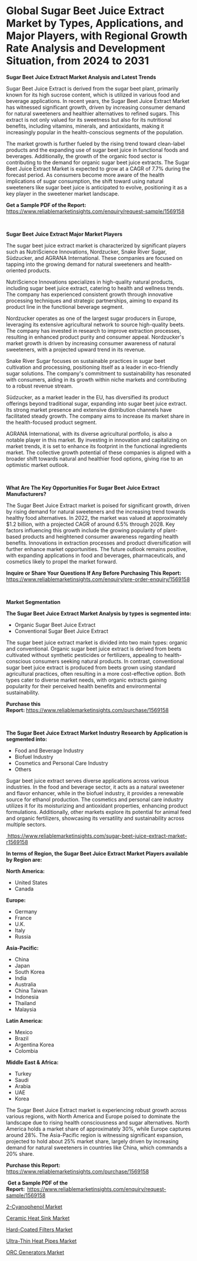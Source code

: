 <p><h1>Global Sugar Beet Juice Extract Market by Types, Applications, and Major Players, with Regional Growth Rate Analysis and Development Situation, from 2024 to 2031</h1></p><p><strong>Sugar Beet Juice Extract Market Analysis and Latest Trends</strong></p>
<p><p>Sugar Beet Juice Extract is derived from the sugar beet plant, primarily known for its high sucrose content, which is utilized in various food and beverage applications. In recent years, the Sugar Beet Juice Extract Market has witnessed significant growth, driven by increasing consumer demand for natural sweeteners and healthier alternatives to refined sugars. This extract is not only valued for its sweetness but also for its nutritional benefits, including vitamins, minerals, and antioxidants, making it increasingly popular in the health-conscious segments of the population.</p><p>The market growth is further fueled by the rising trend toward clean-label products and the expanding use of sugar beet juice in functional foods and beverages. Additionally, the growth of the organic food sector is contributing to the demand for organic sugar beet juice extracts. The Sugar Beet Juice Extract Market is expected to grow at a CAGR of 7.7% during the forecast period. As consumers become more aware of the health implications of sugar consumption, the shift toward using natural sweeteners like sugar beet juice is anticipated to evolve, positioning it as a key player in the sweetener market landscape.</p></p>
<p><strong>Get a Sample PDF of the Report:&nbsp;</strong> <a href="https://www.reliablemarketinsights.com/enquiry/request-sample/1569158?utm_campaign=1197&utm_medium=2&utm_source=Github&utm_content=ia&utm_term=10112024&utm_id=sugar-beet-juice-extract">https://www.reliablemarketinsights.com/enquiry/request-sample/1569158</a></p>
<p>&nbsp;</p>
<p><strong>Sugar Beet Juice Extract Major Market Players</strong></p>
<p><p>The sugar beet juice extract market is characterized by significant players such as NutriScience Innovations, Nordzucker, Snake River Sugar, Südzucker, and AGRANA International. These companies are focused on tapping into the growing demand for natural sweeteners and health-oriented products.</p><p>NutriScience Innovations specializes in high-quality natural products, including sugar beet juice extract, catering to health and wellness trends. The company has experienced consistent growth through innovative processing techniques and strategic partnerships, aiming to expand its product line in the functional beverage segment.</p><p>Nordzucker operates as one of the largest sugar producers in Europe, leveraging its extensive agricultural network to source high-quality beets. The company has invested in research to improve extraction processes, resulting in enhanced product purity and consumer appeal. Nordzucker's market growth is driven by increasing consumer awareness of natural sweeteners, with a projected upward trend in its revenue.</p><p>Snake River Sugar focuses on sustainable practices in sugar beet cultivation and processing, positioning itself as a leader in eco-friendly sugar solutions. The company's commitment to sustainability has resonated with consumers, aiding in its growth within niche markets and contributing to a robust revenue stream.</p><p>Südzucker, as a market leader in the EU, has diversified its product offerings beyond traditional sugar, expanding into sugar beet juice extract. Its strong market presence and extensive distribution channels have facilitated steady growth. The company aims to increase its market share in the health-focused product segment.</p><p>AGRANA International, with its diverse agricultural portfolio, is also a notable player in this market. By investing in innovation and capitalizing on market trends, it is set to enhance its footprint in the functional ingredients market. The collective growth potential of these companies is aligned with a broader shift towards natural and healthier food options, giving rise to an optimistic market outlook.</p></p>
<p>&nbsp;</p>
<p><strong>What Are The Key Opportunities For Sugar Beet Juice Extract Manufacturers?</strong></p>
<p><p>The Sugar Beet Juice Extract market is poised for significant growth, driven by rising demand for natural sweeteners and the increasing trend towards healthy food alternatives. In 2022, the market was valued at approximately $1.2 billion, with a projected CAGR of around 6.5% through 2028. Key factors influencing this growth include the growing popularity of plant-based products and heightened consumer awareness regarding health benefits. Innovations in extraction processes and product diversification will further enhance market opportunities. The future outlook remains positive, with expanding applications in food and beverages, pharmaceuticals, and cosmetics likely to propel the market forward.</p></p>
<p><strong>Inquire or Share Your Questions If Any Before Purchasing This Report:</strong> <a href="https://www.reliablemarketinsights.com/enquiry/pre-order-enquiry/1569158?utm_campaign=1197&utm_medium=2&utm_source=Github&utm_content=ia&utm_term=10112024&utm_id=sugar-beet-juice-extract">https://www.reliablemarketinsights.com/enquiry/pre-order-enquiry/1569158</a></p>
<p>&nbsp;</p>
<p><strong>Market Segmentation</strong></p>
<p><strong>The Sugar Beet Juice Extract Market Analysis by types is segmented into:</strong></p>
<p><ul><li>Organic Sugar Beet Juice Extract</li><li>Conventional Sugar Beet Juice Extract</li></ul></p>
<p><p>The sugar beet juice extract market is divided into two main types: organic and conventional. Organic sugar beet juice extract is derived from beets cultivated without synthetic pesticides or fertilizers, appealing to health-conscious consumers seeking natural products. In contrast, conventional sugar beet juice extract is produced from beets grown using standard agricultural practices, often resulting in a more cost-effective option. Both types cater to diverse market needs, with organic extracts gaining popularity for their perceived health benefits and environmental sustainability.</p></p>
<p><strong>Purchase this Report:&nbsp;</strong><a href="https://www.reliablemarketinsights.com/purchase/1569158?utm_campaign=1197&utm_medium=2&utm_source=Github&utm_content=ia&utm_term=10112024&utm_id=sugar-beet-juice-extract">https://www.reliablemarketinsights.com/purchase/1569158</a></p>
<p>&nbsp;</p>
<p><strong>The Sugar Beet Juice Extract Market Industry Research by Application is segmented into:</strong></p>
<p><ul><li>Food and Beverage Industry</li><li>Biofuel Industry</li><li>Cosmetics and Personal Care Industry</li><li>Others</li></ul></p>
<p><p>Sugar beet juice extract serves diverse applications across various industries. In the food and beverage sector, it acts as a natural sweetener and flavor enhancer, while in the biofuel industry, it provides a renewable source for ethanol production. The cosmetics and personal care industry utilizes it for its moisturizing and antioxidant properties, enhancing product formulations. Additionally, other markets explore its potential for animal feed and organic fertilizers, showcasing its versatility and sustainability across multiple sectors.</p></p>
<p><a href="https://www.reliablemarketinsights.com/sugar-beet-juice-extract-market-r1569158?utm_campaign=1197&utm_medium=2&utm_source=Github&utm_content=ia&utm_term=10112024&utm_id=sugar-beet-juice-extract">&nbsp;https://www.reliablemarketinsights.com/sugar-beet-juice-extract-market-r1569158</a></p>
<p><strong>In terms of Region, the Sugar Beet Juice Extract Market Players available by Region are:</strong></p>
<p>
    <p> <strong> North America: </strong>
        <ul>
            <li>United States</li>
            <li>Canada</li>
        </ul>
        </p> 
    <p> <strong> Europe: </strong>
        <ul>
            <li>Germany</li>
            <li>France</li>
            <li>U.K.</li>
            <li>Italy</li>
            <li>Russia</li>
        </ul>
        </p> 
    <p> <strong> Asia-Pacific: </strong>
        <ul>
            <li>China</li>
            <li>Japan</li>
            <li>South Korea</li>
            <li>India</li>
            <li>Australia</li>
            <li>China Taiwan</li>
            <li>Indonesia</li>
            <li>Thailand</li>
            <li>Malaysia</li>
        </ul>
        </p> 
    <p> <strong> Latin America: </strong>
        <ul>
            <li>Mexico</li>
            <li>Brazil</li>
            <li>Argentina Korea</li>
            <li>Colombia</li>
        </ul>
        </p> 
    <p> <strong> Middle East & Africa: </strong>
        <ul>
            <li>Turkey</li>
            <li>Saudi</li>
            <li>Arabia</li>
            <li>UAE</li>
            <li>Korea</li>
        </ul>
    </p>
    </p>
<p><p>The Sugar Beet Juice Extract market is experiencing robust growth across various regions, with North America and Europe poised to dominate the landscape due to rising health consciousness and sugar alternatives. North America holds a market share of approximately 30%, while Europe captures around 28%. The Asia-Pacific region is witnessing significant expansion, projected to hold about 25% market share, largely driven by increasing demand for natural sweeteners in countries like China, which commands a 20% share.</p></p>
<p><strong>Purchase this Report: </strong><a href="https://www.reliablemarketinsights.com/purchase/1569158?utm_campaign=1197&utm_medium=2&utm_source=Github&utm_content=ia&utm_term=10112024&utm_id=sugar-beet-juice-extract">https://www.reliablemarketinsights.com/purchase/1569158</a></p>
<p>&nbsp;<strong>Get a Sample PDF of the Report:&nbsp;&nbsp;</strong><a href="https://www.reliablemarketinsights.com/enquiry/request-sample/1569158?utm_campaign=1197&utm_medium=2&utm_source=Github&utm_content=ia&utm_term=10112024&utm_id=sugar-beet-juice-extract">https://www.reliablemarketinsights.com/enquiry/request-sample/1569158</a></p>
<p><strong></strong></p>
<p><p><a href="https://www.linkedin.com/pulse/in-depth-analysis-global-2-cyanophenol-market-scope-its-pdp5f?utm_campaign=1197&utm_medium=2&utm_source=Github&utm_content=ia&utm_term=10112024&utm_id=sugar-beet-juice-extract">2-Cyanophenol Market</a></p><p><a href="https://www.linkedin.com/pulse/ceramic-heat-sink-market-outlook-current-assessment-future-zes4f?utm_campaign=1197&utm_medium=2&utm_source=Github&utm_content=ia&utm_term=10112024&utm_id=sugar-beet-juice-extract">Ceramic Heat Sink Market</a></p><p><a href="https://www.linkedin.com/pulse/hard-coated-filters-market-size-type-product-global-industry-e93uf?utm_campaign=1197&utm_medium=2&utm_source=Github&utm_content=ia&utm_term=10112024&utm_id=sugar-beet-juice-extract">Hard-Coated Filters Market</a></p><p><a href="https://www.linkedin.com/pulse/market-dynamics-future-trends-global-ultra-thin-heat-pipes-4ahmf?utm_campaign=1197&utm_medium=2&utm_source=Github&utm_content=ia&utm_term=10112024&utm_id=sugar-beet-juice-extract">Ultra-Thin Heat Pipes Market</a></p><p><a href="https://www.linkedin.com/pulse/orc-generators-market-essentials-key-players-demand-drivers-unaif?utm_campaign=1197&utm_medium=2&utm_source=Github&utm_content=ia&utm_term=10112024&utm_id=sugar-beet-juice-extract">ORC Generators Market</a></p></p>